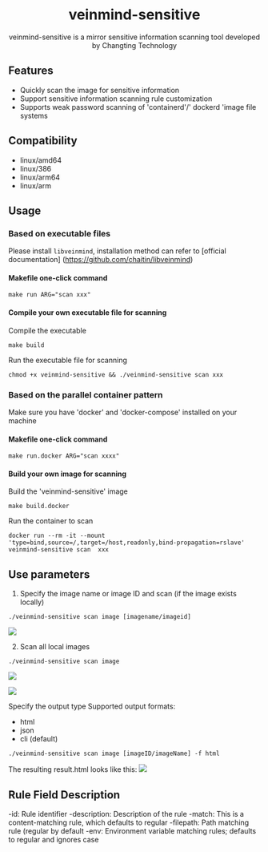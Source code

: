 <h1 align="center"> veinmind-sensitive </h1>

<p align="center">
veinmind-sensitive is a mirror sensitive information scanning tool developed by Changting Technology
</p>

## Features

- Quickly scan the image for sensitive information
- Support sensitive information scanning rule customization
- Supports weak password scanning of 'containerd'/' dockerd 'image file systems

## Compatibility

- linux/amd64
- linux/386
- linux/arm64
- linux/arm

## Usage

### Based on executable files

Please install ` libveinmind `, installation method can refer to [official documentation] (https://github.com/chaitin/libveinmind)
#### Makefile one-click command

```
make run ARG="scan xxx"
```
#### Compile your own executable file for scanning

Compile the executable
```
make build
```
Run the executable file for scanning
```
chmod +x veinmind-sensitive && ./veinmind-sensitive scan xxx
```
### Based on the parallel container pattern
Make sure you have 'docker' and 'docker-compose' installed on your machine
#### Makefile one-click command
```
make run.docker ARG="scan xxxx"
```
#### Build your own image for scanning
Build the 'veinmind-sensitive' image
```
make build.docker
```
Run the container to scan
```
docker run --rm -it --mount 'type=bind,source=/,target=/host,readonly,bind-propagation=rslave' veinmind-sensitive scan  xxx
```

## Use parameters

1. Specify the image name or image ID and scan (if the image exists locally)

```
./veinmind-sensitive scan image [imagename/imageid]
```
![](https://veinmind-cache.oss-cn-hangzhou.aliyuncs.com/img/docs/veinmind-sensitive/sensitive-01.jpeg)

2. Scan all local images

```
./veinmind-sensitive scan image
```
![](https://veinmind-cache.oss-cn-hangzhou.aliyuncs.com/img/docs/veinmind-sensitive/sensitive-02-1.jpg)

![](https://veinmind-cache.oss-cn-hangzhou.aliyuncs.com/img/docs/veinmind-sensitive/sensitive-02-2.jpg)

Specify the output type
Supported output formats:
- html
- json
- cli (default)
```
./veinmind-sensitive scan image [imageID/imageName] -f html
```
The resulting result.html looks like this:
![](https://veinmind-cache.oss-cn-hangzhou.aliyuncs.com/img/docs/veinmind-sensitive/sensitive-03.jpg)

## Rule Field Description

-id: Rule identifier
-description: Description of the rule
-match: This is a content-matching rule, which defaults to regular
-filepath: Path matching rule (regular by default
-env: Environment variable matching rules; defaults to regular and ignores case